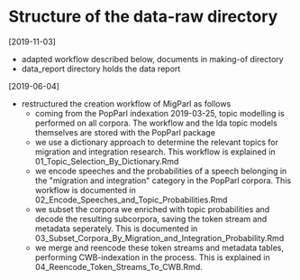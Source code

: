 # Structure of the data-raw directory
[2019-11-03]
* adapted workflow described below, documents in making-of directory
* data_report directory holds the data report

[2019-06-04]
* restructured the creation workflow of MigParl as follows
	* coming from the PopParl indexation 2019-03-25, topic modelling is performed on all corpora. The workflow and the lda topic models themselves are stored with the PopParl package
	* we use a dictionary approach to determine the relevant topics for migration and integration research. This workflow is explained in 01_Topic_Selection_By_Dictionary.Rmd
	* we encode speeches and the probabilities of a speech belonging in the "migration and integration" category in the PopParl corpora. This workflow is documented in 02_Encode_Speeches_and_Topic_Probabilities.Rmd
	* we subset the corpora we enriched with topic probabilities and decode the resulting subcorpora, saving the token stream and metadata seperately. This is documented in 03_Subset_Corpora_By_Migration_and_Integration_Probability.Rmd
	* we merge and reencode these token streams and metadata tables, performing CWB-indexation in the process. This is explained in 04_Reencode_Token_Streams_To_CWB.Rmd.

